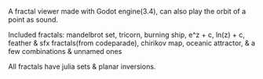 A fractal viewer made with Godot engine(3.4), can also play the orbit of a point as sound.

Included fractals: mandelbrot set, tricorn, burning ship, e^z + c, ln(z) + c, feather & sfx fractals(from codeparade), chirikov map, oceanic attractor, & a few combinations & unnamed ones

All fractals have julia sets & planar inversions.

